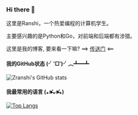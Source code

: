 ### Hi there 👋

这里是Ranshi，一个热爱编程的计算机学生。

主要感兴趣的是Python和Go，对前端和后端都有涉猎。

这里是我的博客, 要来看一下嘛? ==> [传送门](https://zranshi.github.io/) <== 


#### 我的GitHub状态 (╯‵□′)╯︵┻━┻

![Zranshi's GitHub stats](https://github-readme-stats.vercel.app/api?username=Zranshi&show_icons=true&count_private=true)

#### 我最常用的语言 (⁎⁍̴̛ᴗ⁍̴̛⁎)

[![Top Langs](https://github-readme-stats.vercel.app/api/top-langs/?username=Zranshi&layout=compact)](https://github.com/anuraghazra/github-readme-stats)
